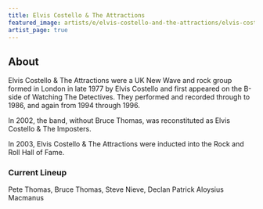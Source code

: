 ```yaml
---
title: Elvis Costello & The Attractions
featured_image: artists/e/elvis-costello-and-the-attractions/elvis-costello-and-the-attractions.jpg
artist_page: true
---
```

## About

Elvis Costello & The Attractions were a UK New Wave and rock group formed in London in late 1977 by Elvis Costello and first appeared on the B-side of Watching The Detectives. They performed and recorded through to 1986, and again from 1994 through 1996. 

In 2002, the band, without Bruce Thomas, was reconstituted as Elvis Costello & The Imposters. 

In 2003, Elvis Costello & The Attractions were inducted into the Rock and Roll Hall of Fame.

### Current Lineup

Pete Thomas, Bruce Thomas, Steve Nieve, Declan Patrick Aloysius Macmanus

